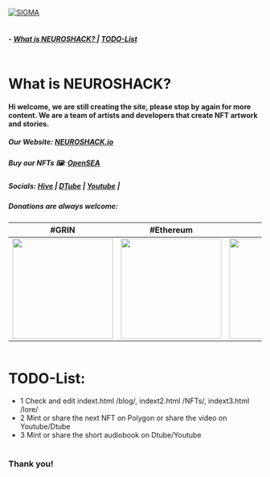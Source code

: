 <a > <img width ='100%'  height ='2px' src ='https://upload.wikimedia.org/wikipedia/commons/b/bf/GradientPurpleBlue.png'> 

[![SIGMA](https://raw.githubusercontent.com/dtrieb123/neuroshack/main/media/slow.gif)](https://neuroshack.io) 



<a > <img width ='100%'  height ='2px' src ='https://upload.wikimedia.org/wikipedia/commons/b/bf/GradientPurpleBlue.png'> 

<a name="home"></a>
##### - [  What is NEUROSHACK? ](#neuro) | [TODO-List](#todo) 

<a > <img width ='100%'  height ='2px' src ='https://upload.wikimedia.org/wikipedia/commons/b/bf/GradientPurpleBlue.png'> 



<a name="neuro"></a>
#  What is NEUROSHACK?

#### Hi welcome, we are still creating the site, please stop by again for more content. We are a team of artists and developers that create NFT artwork and stories. 

##### Our Website: [NEUROSHACK.io](https://neuroshack.io)

##### Buy our NFTs 🖼️: [OpenSEA](https://opensea.io/Neuroshack) 

##### Socials: [Hive](https://hive.blog/) | [DTube](https://dtube.com/) | [Youtube](https://www.youtube.com/) |

##### Donations are always welcome:

| #GRIN | #Ethereum |  #BitCoin |
| --- |  --- | --- |
| <a> <img width ='200px'   src ='https://raw.githubusercontent.com/dtrieb123/neuroshack/main/grin.png'>  | <a> <img width ='200px'   src ='https://raw.githubusercontent.com/dtrieb123/neuroshack/main/ETH.png'>  | <a> <img width ='200px'   src ='https://raw.githubusercontent.com/dtrieb123/neuroshack/main/qrbtc.png'>  | 


<a > <img width ='100%'  height ='2px' src ='https://upload.wikimedia.org/wikipedia/commons/b/bf/GradientPurpleBlue.png'> 
<a name="todo"></a>
# TODO-List:
 - 1 Check and edit indext.html /blog/, indext2.html /NFTs/, indext3.html /lore/
 - 2 Mint or share the next NFT on Polygon or share the video on Youtube/Dtube
 - 3 Mint or share the short audiobook on Dtube/Youtube
 
<a> <img width ='100%'  height ='2px' src ='https://upload.wikimedia.org/wikipedia/commons/b/bf/GradientPurpleBlue.png'> </a>

### Thank you!


